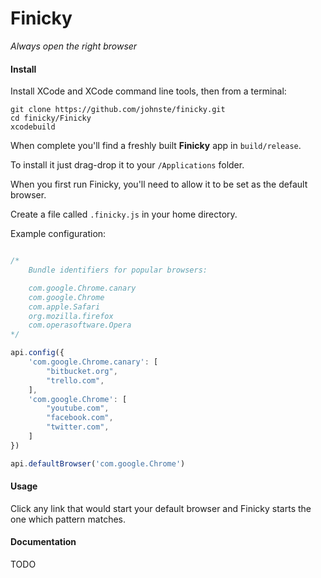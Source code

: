 # Finicky

*Always open the right browser*

#### Install

Install XCode and XCode command line tools, then from a terminal:

    git clone https://github.com/johnste/finicky.git
    cd finicky/Finicky
    xcodebuild

When complete you'll find a freshly built **Finicky** app in
`build/release`.

To install it just drag-drop it to your `/Applications` folder.

When you first run Finicky, you'll need to allow it to be set as the default browser.

Create a file called `.finicky.js` in your home directory.

Example configuration:

```javascript

/*
	Bundle identifiers for popular browsers:

	com.google.Chrome.canary
	com.google.Chrome
	com.apple.Safari
	org.mozilla.firefox
	com.operasoftware.Opera
*/

api.config({
	'com.google.Chrome.canary': [
		"bitbucket.org",
		"trello.com",
	],
	'com.google.Chrome': [
		"youtube.com",
		"facebook.com",
		"twitter.com",
	]
})

api.defaultBrowser('com.google.Chrome')
```

#### Usage

Click any link that would start your default browser and Finicky starts the one which pattern matches.

#### Documentation

TODO

